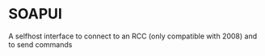 # SOAPUI
A selfhost interface to connect to an RCC (only compatible with 2008) and to send commands
